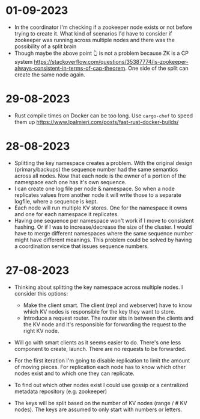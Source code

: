 # 01-09-2023

- In the coordinator I'm checking if a zookeeper node exists or not before trying to create it. What kind of scenarios I'd have to consider if zookeeper was running across multiple nodes and there was the possibility of a split brain
- Though maybe the above point 👆 is not a problem because ZK is a CP system https://stackoverflow.com/questions/35387774/is-zookeeper-always-consistent-in-terms-of-cap-theorem. One side of the split can create the same node again.

# 29-08-2023

- Rust compile times on Docker can be too long. Use `cargo-chef` to speed them up https://www.lpalmieri.com/posts/fast-rust-docker-builds/

# 28-08-2023

- Splitting the key namespace creates a problem. With the original design (primary/backups) the sequence number had the same semantics across all nodes. Now that each node is the owner of a portion of the namespace each one has it's own sequence.
- I can create one log file per node & namespace. So when a node replicates values from another node it will write those to a separate logfile, where a sequence is kept.
- Each node will run multiple KV stores. One for the namespace it owns and one for each namespace it replicates.
- Having one sequence per namespace won't work if I move to consistent hashing. Or if I was to increase/decrease the size of the cluster. I would have to merge different namespaces where the same sequence number might have different meanings. This problem could be solved by having a coordination service that issues sequence numbers.

# 27-08-2023

- Thinking about splitting the key namespace across multiple nodes. I consider this options:

  - Make the client smart. The client (repl and webserver) have to know which KV nodes is responsible for the key they want to store.
  - Introduce a request router. The router sits in between the clients and the KV node and it's responsible for forwarding the request to the right KV node.

- Will go with smart clients as it seems easier to do. There's one less component to create, launch. There are no requests to be forwarded.
- For the first iteration I'm going to disable replication to limit the amount of moving pieces. For replication each node has to know which other nodes exist and to which one they can replicate.
- To find out which other nodes exist I could use gossip or a centralized metadata repository (e.g. zookeeper)
- The keys will be split based on the number of KV nodes (range / # KV nodes). The keys are assumed to only start with numbers or letters.
